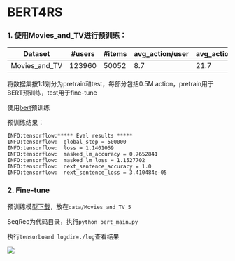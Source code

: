 # BERT4RS

### 1. 使用Movies_and_TV进行预训练：

| Dataset | #users | #items | avg_action/user | avg_action/item | #action|
| ------ | ------ | ------ |------ | ------ | ------ |
| Movies_and_TV | 123960 | 50052 | 8.7| 21.7 | 1084572 |

将数据集按1:1划分为pretrain和test，每部分包括0.5M action，pretrain用于BERT预训练，test用于fine-tune

使用[bert](https://github.com/google-research/bert)预训练

预训练结果：

```
INFO:tensorflow:***** Eval results *****
INFO:tensorflow:  global_step = 500000
INFO:tensorflow:  loss = 1.1401069
INFO:tensorflow:  masked_lm_accuracy = 0.7652841
INFO:tensorflow:  masked_lm_loss = 1.1527702
INFO:tensorflow:  next_sentence_accuracy = 1.0
INFO:tensorflow:  next_sentence_loss = 3.410484e-05
```

### 2. Fine-tune

预训练模型[下载](https://pan.baidu.com/s/1eZH7ImirmMZkFZYEuWG0JA)，放在`data/Movies_and_TV_5`

SeqRec为代码目录，执行`python bert_main.py`

执行`tensorboard logdir=./log`查看结果

![](https://github.com/xmzzyo/BERT4RS/blob/master/xmz_2019-03-18_09-26-26.png)
